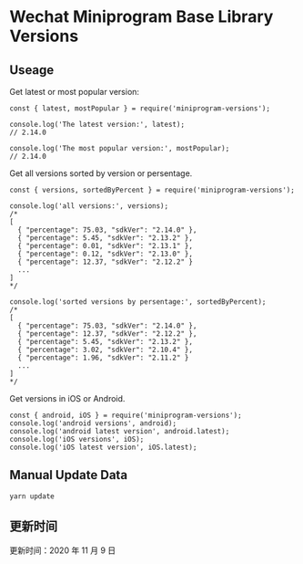 
# Wechat Miniprogram Base Library Versions

## Useage

Get latest or most popular version:

```;
const { latest, mostPopular } = require('miniprogram-versions');

console.log('The latest version:', latest);
// 2.14.0

console.log('The most popular version:', mostPopular);
// 2.14.0

```

Get all versions sorted by version or persentage.

```
const { versions, sortedByPercent } = require('miniprogram-versions');

console.log('all versions:', versions);
/*
[
  { "percentage": 75.03, "sdkVer": "2.14.0" },
  { "percentage": 5.45, "sdkVer": "2.13.2" },
  { "percentage": 0.01, "sdkVer": "2.13.1" },
  { "percentage": 0.12, "sdkVer": "2.13.0" },
  { "percentage": 12.37, "sdkVer": "2.12.2" }
  ...
]
*/

console.log('sorted versions by persentage:', sortedByPercent);
/*
[
  { "percentage": 75.03, "sdkVer": "2.14.0" },
  { "percentage": 12.37, "sdkVer": "2.12.2" },
  { "percentage": 5.45, "sdkVer": "2.13.2" },
  { "percentage": 3.02, "sdkVer": "2.10.4" },
  { "percentage": 1.96, "sdkVer": "2.11.2" }
  ...
]
*/
```

Get versions in iOS or Android.

```
const { android, iOS } = require('miniprogram-versions');
console.log('android versions', android);
console.log('android latest version', android.latest);
console.log('iOS versions', iOS);
console.log('iOS latest version', iOS.latest);
```

## Manual Update Data

```
yarn update
```

## 更新时间

更新时间：2020 年 11 月 9 日
